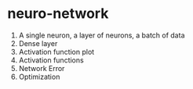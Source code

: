# neuro-network
   1. A single neuron, a layer of neurons, a batch of data
   2. Dense layer
   3. Activation function plot
   4. Activation functions
   5. Network Error
   6. Optimization

